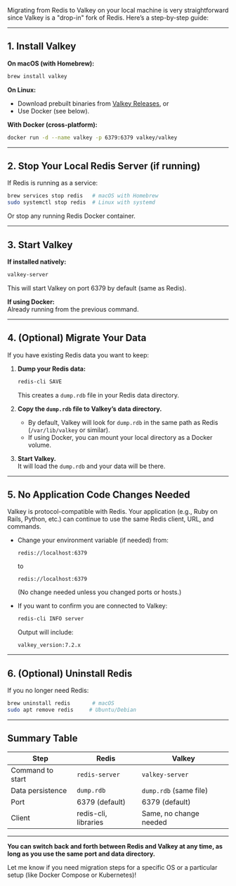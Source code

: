 Migrating from Redis to Valkey on your local machine is very straightforward since Valkey is a "drop-in" fork of Redis. Here’s a step-by-step guide:

---

## **1. Install Valkey**

**On macOS (with Homebrew):**
```bash
brew install valkey
```

**On Linux:**
- Download prebuilt binaries from [Valkey Releases](https://github.com/valkey-io/valkey/releases), or
- Use Docker (see below).

**With Docker (cross-platform):**
```bash
docker run -d --name valkey -p 6379:6379 valkey/valkey
```

---

## **2. Stop Your Local Redis Server (if running)**

If Redis is running as a service:
```bash
brew services stop redis   # macOS with Homebrew
sudo systemctl stop redis  # Linux with systemd
```
Or stop any running Redis Docker container.

---

## **3. Start Valkey**

**If installed natively:**
```bash
valkey-server
```
This will start Valkey on port 6379 by default (same as Redis).

**If using Docker:**  
Already running from the previous command.

---

## **4. (Optional) Migrate Your Data**

If you have existing Redis data you want to keep:

1. **Dump your Redis data:**
   ```bash
   redis-cli SAVE
   ```
   This creates a `dump.rdb` file in your Redis data directory.

2. **Copy the `dump.rdb` file to Valkey’s data directory.**
   - By default, Valkey will look for `dump.rdb` in the same path as Redis (`/var/lib/valkey` or similar).  
   - If using Docker, you can mount your local directory as a Docker volume.

3. **Start Valkey.**  
   It will load the `dump.rdb` and your data will be there.

---

## **5. No Application Code Changes Needed**

Valkey is protocol-compatible with Redis. Your application (e.g., Ruby on Rails, Python, etc.) can continue to use the same Redis client, URL, and commands.

- Change your environment variable (if needed) from:
  ```
  redis://localhost:6379
  ```
  to
  ```
  redis://localhost:6379
  ```
  (No change needed unless you changed ports or hosts.)

- If you want to confirm you are connected to Valkey:
  ```bash
  redis-cli INFO server
  ```
  Output will include:
  ```
  valkey_version:7.2.x
  ```

---

## **6. (Optional) Uninstall Redis**

If you no longer need Redis:
```bash
brew uninstall redis       # macOS
sudo apt remove redis     # Ubuntu/Debian
```

---

## **Summary Table**

| Step              | Redis                 | Valkey                  |
|-------------------|----------------------|-------------------------|
| Command to start  | `redis-server`       | `valkey-server`         |
| Data persistence  | `dump.rdb`           | `dump.rdb` (same file)  |
| Port              | 6379 (default)       | 6379 (default)          |
| Client            | redis-cli, libraries | Same, no change needed  |

---

**You can switch back and forth between Redis and Valkey at any time, as long as you use the same port and data directory.**

Let me know if you need migration steps for a specific OS or a particular setup (like Docker Compose or Kubernetes)!